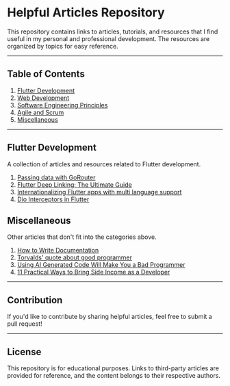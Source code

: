# Helpful Articles Repository

This repository contains links to articles, tutorials, and resources that I find useful in my personal and professional development. The resources are organized by topics for easy reference.

---

## Table of Contents

1. [Flutter Development](#flutter-development)
2. [Web Development](#web-development)
3. [Software Engineering Principles](#software-engineering-principles)
4. [Agile and Scrum](#agile-and-scrum)
5. [Miscellaneous](#miscellaneous)

---

## Flutter Development

A collection of articles and resources related to Flutter development.

1. [Passing data with GoRouter](https://docs.page/csells/go_router/parameters)
2. [Flutter Deep Linking: The Ultimate Guide](https://codewithandrea.com/articles/flutter-deep-links/)
3. [Internationalizing Flutter apps with multi language support](https://docs.flutter.dev/ui/accessibility-and-internationalization/internationalization)
4. [Dio Interceptors in Flutter](https://articles.readytowork.jp/dio-interceptors-in-flutter-e813f08c2017)

<!-- 
---

## Web Development

Resources that cover various aspects of web development, including frontend and backend technologies.

1. [Introduction to React.js](https://example.com)
2. [Building RESTful APIs with Node.js](https://example.com)
3. [CSS Grid and Flexbox Explained](https://example.com)
4. [Understanding the DOM in JavaScript](https://example.com) 

---

## Software Engineering Principles

Articles that focus on general software engineering concepts, design patterns, and best practices.

1. [SOLID Principles in Object-Oriented Programming](https://example.com)
2. [The DRY Principle Explained](https://example.com)
3. [Understanding Dependency Injection](https://example.com)

---

## Agile and Scrum

Articles and resources on Agile methodologies and Scrum practices.

1. [A Beginner's Guide to Scrum](https://example.com)
2. [Effective Sprint Planning Techniques](https://example.com)
3. [Agile Retrospectives Best Practices](https://example.com)

--- -->

## Miscellaneous

Other articles that don't fit into the categories above.

1. [How to Write Documentation](https://hybridhacker.email/p/how-to-write-documentation)
2. [Torvalds' quote about good programmer](https://softwareengineering.stackexchange.com/questions/163185/torvalds-quote-about-good-programmer)
3. [Using AI Generated Code Will Make You a Bad Programmer](https://slopwatch.com/posts/bad-programmer/?ref=dailydev)
4. [11 Practical Ways to Bring Side Income as a Developer](https://dev.to/opire/11-practical-ways-to-bring-side-income-as-a-developer-5apm?ref=dailydev)

---

## Contribution

If you'd like to contribute by sharing helpful articles, feel free to submit a pull request!

---

## License

This repository is for educational purposes. Links to third-party articles are provided for reference, and the content belongs to their respective authors.
